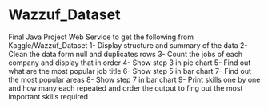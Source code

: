 # Wazzuf_Dataset
Final Java Project
Web Service to get the following from Kaggle/Wazzuf_Dataset
1- Display structure and summary of the data
2- Clean the data form null and duplicates rows
3- Count the jobs of each company and display that in order 
4- Show step 3 in pie chart
5- Find out what are the most popular job title
6- Show step 5 in bar chart
7- Find out the most popular areas
8- Show step 7 in bar chart
9- Print skills one by one and how many each repeated and order the output to fing out the most important skills required

